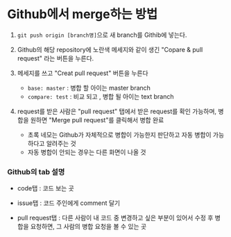 # Github에서 merge하는 방법

1. `git push origin [branch명]`으로 새 branch를 Githib에 넣는다.
2. Github의 해당 repository에 노란색 메세지와 같이 생긴 "Copare & pull request" 라는 버튼을 누른다.



3. 메세지를 쓰고 "Creat pull request" 버튼을 누른다
   - `base: master` : 병합 할 아이는 master branch
   - `compare: test` : 비교 되고 , 병합 될 아이는 text branch



4. request를 받은 사람은 "pull request" 탭에서 받은 request를 확인 가능하며, 병합을 원하면 "Merge pull request"를 클릭해서 병합 완료
   - 초록 네모는 Github가 자체적으로 병합이 가능한지 판단하고 자동 병합이 가능하다고 알려주는 것
   - 자동 병합이 안되는 경우는 다른 화면이 나올 것



### Github의 tab 설명

- code탭 : 코드 보는 곳

- issue탭 : 코드 주인에게 comment 달기

- pull request탭 : 다른 사람이 내 코드 중 변경하고 싶은 부분이 있어서 수정 후 병합을 요청하면, 그 사람의 병합 요청을 볼 수 있는 곳